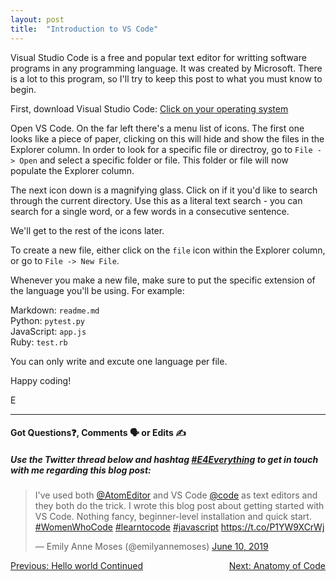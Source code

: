```yaml
---
layout: post
title:  "Introduction to VS Code"
---
```


Visual Studio Code is a free and popular text editor for writting software programs in any programming language. It was created by Microsoft. There is a lot to this program, so I'll try to keep this post to what you must know to begin.

First, download Visual Studio Code: [Click on your operating system][download-vscode]

Open VS Code.  On the far left there's a menu list of icons. The first one looks like a piece of paper, clicking on this will hide and show the files in the Explorer column. In order to look for a specific file or directroy, go to `File -> Open` and select a specific folder or file. This folder or file will now populate the Explorer column.

The next icon down is a magnifying glass. Click on if it you'd like to search through the current directory. Use this as a literal text search - you can search for a single word, or a few words in a consecutive sentence.

We'll get to the rest of the icons later.

To create a new file, either click on the `file` icon within the Explorer column, or go to `File -> New File`.

Whenever you make a new file, make sure to put the specific extension of the language you'll be using. For example:

Markdown: `readme.md`<br>
Python: `pytest.py`<br>
JavaScript: `app.js`<br>
Ruby: `test.rb`<br>

You can only write and excute one language per file.

Happy coding!

E
<hr>
<h4>Got Questions❓, Comments 🗣 or Edits ✍</h4>
<h5>Use the Twitter thread below and hashtag <a href="https://twitter.com/hashtag/e4everything?f=tweets&vertical=default&lang=en" target="_blank">#E4Everything</a> to get in touch with me regarding this blog post:</h5>

<blockquote class="twitter-tweet" data-lang="en"><p lang="en" dir="ltr">I&#39;ve used both <a href="https://twitter.com/AtomEditor?ref_src=twsrc%5Etfw">@AtomEditor</a> and VS Code <a href="https://twitter.com/code?ref_src=twsrc%5Etfw">@code</a>  as text editors and they both do the trick. I wrote this blog post about getting started with VS Code. Nothing fancy, beginner-level installation and quick start. <a href="https://twitter.com/hashtag/WomenWhoCode?src=hash&amp;ref_src=twsrc%5Etfw">#WomenWhoCode</a> <a href="https://twitter.com/hashtag/learntocode?src=hash&amp;ref_src=twsrc%5Etfw">#learntocode</a> <a href="https://twitter.com/hashtag/javascript?src=hash&amp;ref_src=twsrc%5Etfw">#javascript</a> <a href="https://t.co/P1YW9XCrWj">https://t.co/P1YW9XCrWj</a></p>&mdash; Emily Anne Moses (@emilyannemoses) <a href="https://twitter.com/emilyannemoses/status/1138151953400307713?ref_src=twsrc%5Etfw">June 10, 2019</a></blockquote>
<script async src="https://platform.twitter.com/widgets.js" charset="utf-8"></script>


<span><a href="https://eamoses.github.io/blog/2019/06/05/hello-world-continued.html" style="float:left;">Previous: Hello world Continued</a><a href="https://eamoses.github.io/blog/2019/06/07/code-anatomy.html" style="float:right;">Next: Anatomy of Code</a></span>

[download-vscode]: https://code.visualstudio.com/download
